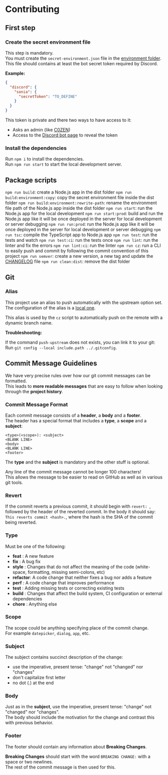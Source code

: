 # Contributing

## First step

### Create the secret environment file

This step is mandatory.  
You must create the `secret-environment.json` file in the [environment folder](./src/environment/secret-environment.json).  
This file should contains at least the bot secret token required by Discord.  

__Example:__
```json
{
  "discord": {
    "sonia": {
      "secretToken": "TO_DEFINE"
    } 
  }
}
```

This token is private and there two ways to have access to it:
- Asks an admin (like [C0ZEN](https://github.com/C0ZEN))
- Access to the [Discord bot page](https://discordapp.com/developers/applications/689829775317139460/bot) to reveal the token

### Install the dependencies

Run `npm i` to install the dependencies.  
Run `npm run start` to start the local development server.

## Package scripts

`npm run build`: create a Node.js app in the dist folder
`npm run build:environment:copy`: copy the secret environment file inside the dist folder
`npm run build:environment:rewrite-path`: rename the environment file path of the Node.js app inside the dist folder
`npm run start`: run the Node.js app for the local development
`npm run start:prod`: build and run the Node.js app like it will be once deployed in the server for local development or server debugging
`npm run run:prod`: run the Node.js app like it will be once deployed in the server for local development or server debugging
`npm run tsc`: compile the TypeScript app to Node.js app
`npm run test`: run the tests and watch
`npm run test:ci`: run the tests once
`npm run lint`: run the linter and fix the errors
`npm run lint:ci`: run the linter
`npm run cz`: run a CLI to easily push and commit by following the commit convention of this project
`npm run semver`: create a new version, a new tag and update the [CHANGELOG](CHANGELOG.md) file
`npm run clean:dist`: remove the dist folder

## Git

### Alias

This project use an alias to push automatically with the upstream option set.  
The configuration of the alias is a [local one](.gitconfig).  

This alias is used by the `cz` script to automatically push on the remote with a dynamic branch name.  

__Troubleshooting:__

If the command `push-upstream` does not exists, you can link it to your git:  
Run `git config --local include.path ../.gitconfig`.

## Commit Message Guidelines

We have very precise rules over how our git commit messages can be formatted.  
This leads to **more readable messages** that are easy to follow when looking through the **project history**.

### Commit Message Format

Each commit message consists of a **header**, a **body** and a **footer**.  
The header has a special
format that includes a **type**, a **scope** and a **subject**:

```
<type>(<scope>): <subject>
<BLANK LINE>
<body>       
<BLANK LINE> 
<footer>     
```

The **type** and the **subject** is mandatory and the other stuff is optional.

Any line of the commit message cannot be longer 100 characters!  
This allows the message to be easier to read on GitHub as well as in various git tools.

### Revert

If the commit reverts a previous commit, it should begin with `revert: `, followed by the header of
the reverted commit. In the body it should say: `This reverts commit <hash>.`, where the hash is
the SHA of the commit being reverted.

### Type

Must be one of the following:

* **feat**    : A new feature
* **fix**     : A bug fix
* **style**   : Changes that do not affect the meaning of the code (white-space, formatting, missing semi-colons, etc)
* **refactor**: A code change that neither fixes a bug nor adds a feature
* **perf**    : A code change that improves performance
* **test**    : Adding missing tests or correcting existing tests
* **build**   : Changes that affect the build system, CI configuration or external dependencies
* **chore**   : Anything else

### Scope

The scope could be anything specifying place of the commit change.  
For example `datepicker`, `dialog`, `app`, etc.

### Subject

The subject contains succinct description of the change:

* use the imperative, present tense: "change" not "changed" nor "changes"
* don't capitalize first letter
* no dot (.) at the end

### Body

Just as in the **subject**, use the imperative, present tense: "change" not "changed" nor "changes".  
The body should include the motivation for the change and contrast this with previous behavior.

### Footer

The footer should contain any information about **Breaking Changes**.

**Breaking Changes** should start with the word `BREAKING CHANGE:` with a space or two newlines.  
The rest of the commit message is then used for this.
